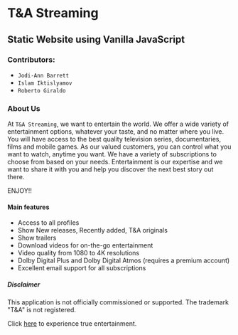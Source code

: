 # T&A Streaming

## Static Website using Vanilla JavaScript

### Contributors:

- ```Jodi-Ann Barrett```
- ```Islam Iktislyamov```
- ```Roberto Giraldo```

### About Us

At ```T&A Streaming```, we want to entertain the world. We offer a wide variety of entertainment options, whatever your taste, and no matter where you live. You will have access to the best quality television series, documentaries, films and mobile games. As our valued customers, you can control what you want to watch, anytime you want. We have a variety of subscriptions to choose from based on your needs. Entertainment is our expertise and we want to share it with you and help you discover the next best story out there.

ENJOY!!

#### Main features

- Access to all profiles
- Show New releases, Recently added, T&A originals
- Show trailers
- Download videos for on-the-go entertainment
- Video quality from 1080 to 4K resolutions
- Dolby Digital Plus and Dolby Digital Atmos (requires a premium account)
- Excellent email support for all subscriptions

##### Disclaimer

This application is not officially commissioned or supported.
The trademark "T&A" is not registered.

Click [here]( https://moorebarrett-jodiann.github.io/ta-streaming/) to experience true entertainment.
